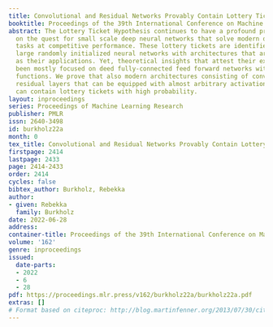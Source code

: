 ```yaml
---
title: Convolutional and Residual Networks Provably Contain Lottery Tickets
booktitle: Proceedings of the 39th International Conference on Machine Learning
abstract: The Lottery Ticket Hypothesis continues to have a profound practical impact
  on the quest for small scale deep neural networks that solve modern deep learning
  tasks at competitive performance. These lottery tickets are identified by pruning
  large randomly initialized neural networks with architectures that are as diverse
  as their applications. Yet, theoretical insights that attest their existence have
  been mostly focused on deed fully-connected feed forward networks with ReLU activation
  functions. We prove that also modern architectures consisting of convolutional and
  residual layers that can be equipped with almost arbitrary activation functions
  can contain lottery tickets with high probability.
layout: inproceedings
series: Proceedings of Machine Learning Research
publisher: PMLR
issn: 2640-3498
id: burkholz22a
month: 0
tex_title: Convolutional and Residual Networks Provably Contain Lottery Tickets
firstpage: 2414
lastpage: 2433
page: 2414-2433
order: 2414
cycles: false
bibtex_author: Burkholz, Rebekka
author:
- given: Rebekka
  family: Burkholz
date: 2022-06-28
address:
container-title: Proceedings of the 39th International Conference on Machine Learning
volume: '162'
genre: inproceedings
issued:
  date-parts:
  - 2022
  - 6
  - 28
pdf: https://proceedings.mlr.press/v162/burkholz22a/burkholz22a.pdf
extras: []
# Format based on citeproc: http://blog.martinfenner.org/2013/07/30/citeproc-yaml-for-bibliographies/
---
```

